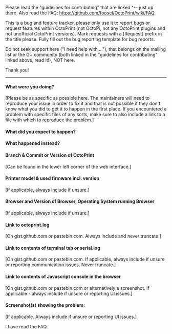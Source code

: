 Please read the "guidelines for contributing" that are linked ^-- just
up there. Also read the FAQ: https://github.com/foosel/OctoPrint/wiki/FAQ.

This is a bug and feature tracker, please only use it to report bugs
or request features within OctoPrint (not OctoPi, not any OctoPrint
plugins and not unofficial OctoPrint versions). Mark requests with
a [Request] prefix in the title please. Fully fill out the bug reporting
template for bug reports.

Do not seek support here ("I need help with ..."), that belongs on
the mailing list or the G+ community (both linked in the "guidelines
for contributing" linked above, read it!), NOT here.

Thank you!

----

#### What were you doing?

[Please be as specific as possible here. The maintainers will need to reproduce
your issue in order to fix it and that is not possible if they don't know
what you did to get it to happen in the first place. If you encountered
a problem with specific files of any sorts, make sure to also include a link to a file
with which to reproduce the problem.]

#### What did you expect to happen?

#### What happened instead?

#### Branch & Commit or Version of OctoPrint

[Can be found in the lower left corner of the web interface.]

#### Printer model & used firmware incl. version

[If applicable, always include if unsure.]

#### Browser and Version of Browser, Operating System running Browser

[If applicable, always include if unsure.]

#### Link to octoprint.log

[On gist.github.com or pastebin.com. Always include and never truncate.]

#### Link to contents of terminal tab or serial.log

[On gist.github.com or pastebin.com. If applicable, always include if unsure or
reporting communication issues. Never truncate.]

#### Link to contents of Javascript console in the browser

[On gist.github.com or pastebin.com or alternatively a screenshot. If applicable -
always include if unsure or reporting UI issues.]

#### Screenshot(s) showing the problem:

[If applicable. Always include if unsure or reporting UI issues.]

I have read the FAQ.
